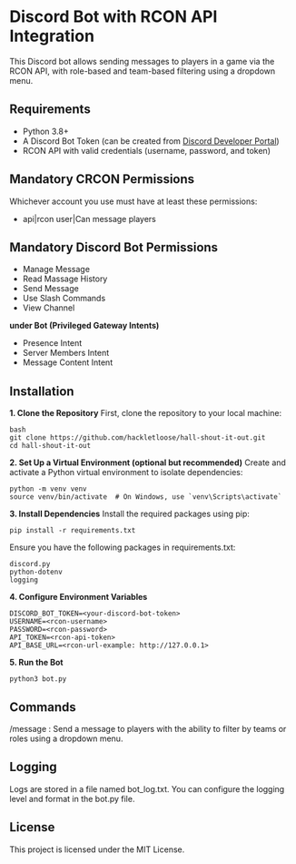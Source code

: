 # Discord Bot with RCON API Integration
This Discord bot allows sending messages to players in a game via the RCON API, with role-based and team-based filtering using a dropdown menu. 
## Requirements
- Python 3.8+
- A Discord Bot Token (can be created from [Discord Developer Portal](https://discord.com/developers/applications))
- RCON API with valid credentials (username, password, and token)

## Mandatory CRCON Permissions
Whichever account you use must have at least these permissions:
- api|rcon user|Can message players

## Mandatory Discord Bot Permissions
- Manage Message
- Read Massage History
- Send Message
- Use Slash Commands
- View Channel

**under Bot (Privileged Gateway Intents)**
- Presence Intent
- Server Members Intent
- Message Content Intent
  
## Installation
**1. Clone the Repository**
   First, clone the repository to your local machine:

   ```
   bash
   git clone https://github.com/hackletloose/hall-shout-it-out.git
   cd hall-shout-it-out
   ```
**2. Set Up a Virtual Environment (optional but recommended)**
   Create and activate a Python virtual environment to isolate dependencies:
   ```
   python -m venv venv
   source venv/bin/activate  # On Windows, use `venv\Scripts\activate`
   ```
**3. Install Dependencies**
   Install the required packages using pip:
   ```
   pip install -r requirements.txt
   ```
   Ensure you have the following packages in requirements.txt:
   ```
   discord.py
   python-dotenv
   logging
   ```
**4. Configure Environment Variables**
   ```
   DISCORD_BOT_TOKEN=<your-discord-bot-token>
   USERNAME=<rcon-username>
   PASSWORD=<rcon-password>
   API_TOKEN=<rcon-api-token>
   API_BASE_URL=<rcon-url-example: http://127.0.0.1>
   ```
**5. Run the Bot**
   ```
   python3 bot.py
   ```
## Commands
/message <message>: Send a message to players with the ability to filter by teams or roles using a dropdown menu.
## Logging
Logs are stored in a file named bot_log.txt. You can configure the logging level and format in the bot.py file.
## License
This project is licensed under the MIT License.
